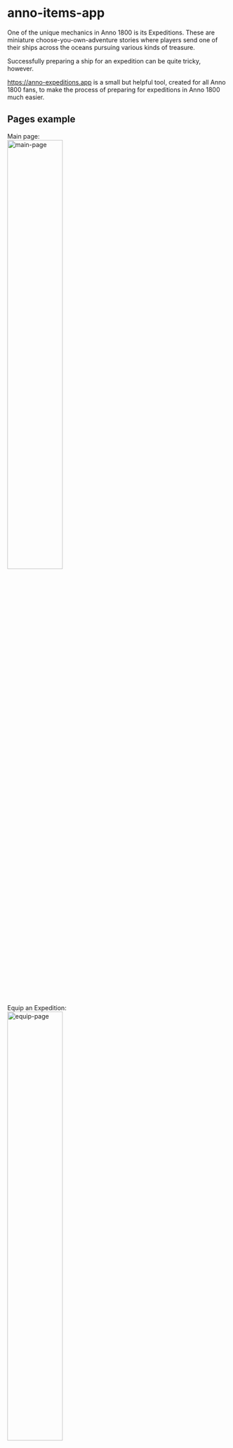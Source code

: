 # anno-items-app

One of the unique mechanics in Anno 1800 is its Expeditions. These are miniature choose-you-own-adventure stories where players send one of their ships across the oceans pursuing various kinds of treasure.

Successfully preparing a ship for an expedition can be quite tricky, however.

https://anno-expeditions.app is a small but helpful tool, created for all Anno 1800 fans, to make the process of preparing for expeditions in Anno 1800 much easier.

## Pages example

Main page:<br >
<img src="https://pai-pai-github-images.s3.amazonaws.com/anno-items-app-main.png" alt="main-page" width="50%" height="50%">

Equip an Expedition:<br >
<img src="https://pai-pai-github-images.s3.amazonaws.com/anno-items-app-equip.png" alt="equip-page" width="50%" height="50%">

Supplies:<br >
<img src="https://pai-pai-github-images.s3.amazonaws.com/anno-items-app-supplies.png" alt="equip-supplies" width="50%" height="50%">

## Mobile device version

Main page:<br >
<img src="https://pai-pai-github-images.s3.amazonaws.com/anno-items-app-main-mobile.png" alt="main-page-mobile" width="20%" height="20%">

Equip an Expedition:<br >
<img src="https://pai-pai-github-images.s3.amazonaws.com/anno-items-app-equip-mobile.png" alt="equip-page-mobile" width="20%" height="20%">

Items:<br >
<img src="https://pai-pai-github-images.s3.amazonaws.com/anno-items-app-items-mobile.png" alt="items-page-mobile" width="20%" height="20%">

## Technology stack

- Vue.js (v.3)
- Vuetify 3
- Pinia
